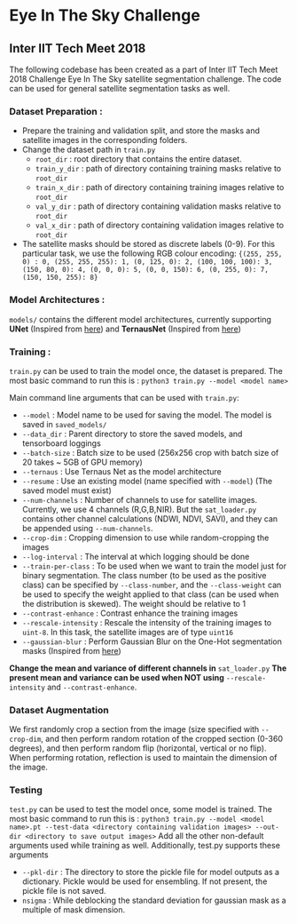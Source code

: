 # Eye In The Sky Challenge
## Inter IIT Tech Meet 2018 

The following codebase has been created as a part of Inter IIT Tech Meet 2018 Challenge Eye In The Sky satellite segmentation challenge. The code can be used for general satellite segmentation tasks as well. 

### Dataset Preparation : 
* Prepare the training and validation split, and store the masks and satellite images in the corresponding folders. 
* Change the dataset path in `train.py`
  * `root_dir` : root directory that contains the entire dataset.
  * `train_y_dir` : path of directory containing training masks relative to `root_dir`
  * `train_x_dir` : path of directory containing training images relative to `root_dir`
  * `val_y_dir` : path of directory containing validation masks relative to `root_dir`
  * `val_x_dir` : path of directory containing validation images relative to `root_dir`
* The satellite masks should be stored as discrete labels (0-9). For this particular task, we use the following RGB colour encoding: `{(255, 255, 0) : 0, (255, 255, 255): 1, (0, 125, 0): 2, (100, 100, 100): 3, (150, 80, 0): 4, (0, 0, 0): 5, (0, 0, 150): 6, (0, 255, 0): 7, (150, 150, 255): 8}`


### Model Architectures : 
`models/` contains the different model architectures, currently supporting **UNet** (Inspired from [here](https://github.com/milesial/Pytorch-UNet)) and **TernausNet** (Inspired from [here](https://github.com/ternaus/TernausNet))

### Training : 
`train.py` can be used to train the model once, the dataset is prepared. 
The most basic command to run this is : 
`python3 train.py --model <model name>`

Main command line arguments that can be used with `train.py`:
  * `--model` : Model name to be used for saving the model. The model is saved in `saved_models/` 
  * `--data_dir` : Parent directory to store the saved models, and tensorboard loggings
  * `--batch-size` : Batch size to be used (256x256 crop with batch size of 20 takes ~ 5GB of GPU memory)
  * `--ternaus` : Use Ternaus Net as the model architecture 
  * `--resume` : Use an existing model (name specified with `--model`) (The saved model must exist)
  * `--num-channels` : Number of channels to use for satellite images. Currently, we use 4 channels (R,G,B,NIR). But the        `sat_loader.py` contains other channel calculations (NDWI, NDVI, SAVI), and they can be appended using `--num-channels`. 
  * `--crop-dim` : Cropping dimension to use while random-cropping the images
  * `--log-interval` : The interval at which logging should be done 
  * `--train-per-class` : To be used when we want to train the model just for binary segmentation. The class number (to be used as the positive class) can be specified by `--class-number`, and the `--class-weight` can be used to specify the weight applied to that class (can be used when the distribution is skewed). The weight should be relative to 1
  * `--contrast-enhance` : Contrast enhance the training images 
  * `--rescale-intensity` : Rescale the intensity of the training images to `uint-8`. In this task, the satellite images are of type `uint16`
  * `--gaussian-blur` : Perform Gaussian Blur on the One-Hot segmentation masks (Inspired from [here](http://openaccess.thecvf.com/content_cvpr_2018_workshops/papers/w4/Kuo_Deep_Aggregation_Net_CVPR_2018_paper.pdf))

**Change the mean and variance of different channels in** `sat_loader.py` **The present mean and variance can be used when NOT using** `--rescale-intensity` and `--contrast-enhance`. 

### Dataset Augmentation
We first randomly crop a section from the image (size specified with `--crop-dim`, and then perform random rotation of the cropped section (0-360 degrees), and then perform random flip (horizontal, vertical or no flip). When performing rotation, reflection is used to maintain the dimension of the image. 

### Testing
`test.py` can be used to test the model once, some model is trained. 
The most basic command to run this is : 
`python3 train.py --model <model name>.pt --test-data <directory containing validation images> --out-dir <directory to save output images>`
Add all the other non-default arguments used while training as well.
Additionally, test.py supports these arguments
  * `--pkl-dir` : The directory to store the pickle file for model outputs as a dictionary. Pickle would be used for ensembling. If not present, the pickle file is not saved.
  * `nsigma` : While deblocking the standard deviation for gaussian mask as a multiple of mask dimension.
